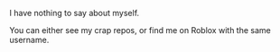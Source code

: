 I have nothing to say about myself.

You can either see my crap repos, or find me on Roblox with the same username.

